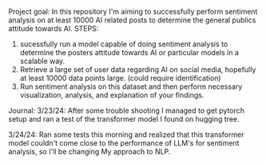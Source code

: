 Project goal:
In this repository I'm aiming to successfully perform sentiment analysis on at least 10000 AI related posts to determine the general publics attitude towards AI.
STEPS:
1. sucessfully run a model capable of doing sentiment analysis to determine the posters attitude towards AI or particular models in a scalable way.
2. Retrieve a large set of user data regarding AI on social media, hopefully at least 10000 data points large. (could require identification)
3. Run sentiment analysis on this dataset and then perform necessary visualization, analysis, and explanation of your findings.

Journal:
3/23/24:
After some trouble shooting I managed to get pytorch setup and ran a test of the transformer model I found on hugging tree.

3/24/24:
Ran some tests this morning and realized that this transformer model couldn't come close to the performance of LLM's for sentiment analysis, so I'll be changing
My approach to NLP.
